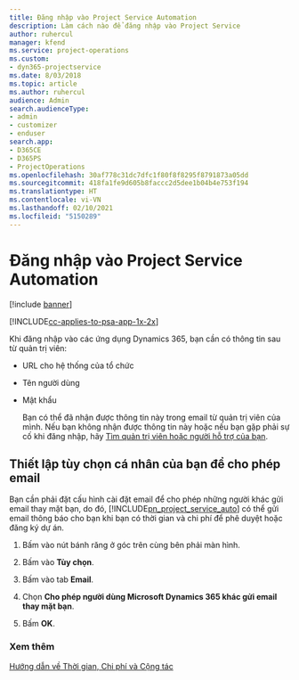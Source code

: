 ```yaml
---
title: Đăng nhập vào Project Service Automation
description: Làm cách nào để đăng nhập vào Project Service
author: ruhercul
manager: kfend
ms.service: project-operations
ms.custom:
- dyn365-projectservice
ms.date: 8/03/2018
ms.topic: article
ms.author: ruhercul
audience: Admin
search.audienceType:
- admin
- customizer
- enduser
search.app:
- D365CE
- D365PS
- ProjectOperations
ms.openlocfilehash: 30af778c31dc7dfc1f80f8f8295f8791873a05dd
ms.sourcegitcommit: 418fa1fe9d605b8faccc2d5dee1b04b4e753f194
ms.translationtype: HT
ms.contentlocale: vi-VN
ms.lasthandoff: 02/10/2021
ms.locfileid: "5150289"
---
```

# <a name="sign-in-to-project-service-automation"></a>Đăng nhập vào Project Service Automation

[!include [banner](../includes/psa-now-project-operations.md)]

[!INCLUDE[cc-applies-to-psa-app-1x-2x](../includes/cc-applies-to-psa-app-1x-2x.md)]

Khi đăng nhập vào các ứng dụng Dynamics 365, bạn cần có thông tin sau từ quản trị viên:  
  
- URL cho hệ thống của tổ chức  
  
- Tên người dùng  
  
- Mật khẩu  
  
  Bạn có thể đã nhận được thông tin này trong email từ quản trị viên của mình. Nếu bạn không nhận được thông tin này hoặc nếu bạn gặp phải sự cố khi đăng nhập, hãy [Tìm quản trị viên hoặc người hỗ trợ của bạn](https://docs.microsoft.com/dynamics365/customerengagement/on-premises/basics/find-administrator-support).  
  
## <a name="set-your-personal-options-to-allow-email"></a>Thiết lập tùy chọn cá nhân của bạn để cho phép email  
 Bạn cần phải đặt cấu hình cài đặt email để cho phép những người khác gửi email thay mặt bạn, do đó, [!INCLUDE[pn_project_service_auto](../includes/pn-project-service-auto.md)] có thể gửi email thông báo cho bạn khi bạn có thời gian và chi phí để phê duyệt hoặc đăng ký dự án.  
  
1.  Bấm vào nút bánh răng ở góc trên cùng bên phải màn hình.  
  
2.  Bấm vào **Tùy chọn**.  
  
3.  Bấm vào tab **Email**.  
  
4.  Chọn **Cho phép người dùng Microsoft Dynamics 365 khác gửi email thay mặt bạn**.  
  
5.  Bấm **OK**.  
  
### <a name="see-also"></a>Xem thêm  
 [Hướng dẫn về Thời gian, Chi phí và Cộng tác](../psa/time-expense-collaboration-guide.md)
